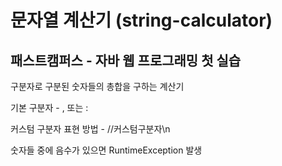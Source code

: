 # 문자열 계산기 (string-calculator)

## 패스트캠퍼스 - 자바 웹 프로그래밍 첫 실습

구분자로 구분된 숫자들의 총합을 구하는 계산기

기본 구분자 -  , 또는 :

커스텀 구분자 표현 방법 - //커스텀구분자\n 

숫자들 중에 음수가 있으면 RuntimeException 발생
